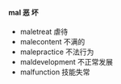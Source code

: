#### mal 恶 坏

- maletreat 虐待
- malecontent 不满的
- malepractice 不法行为
- maldevelopment 不正常发展
- malfunction 技能失常 